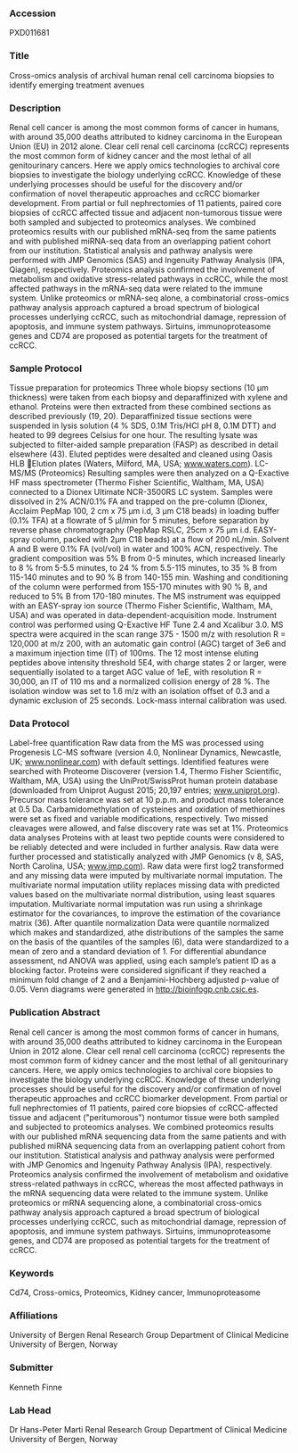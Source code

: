 ### Accession
PXD011681

### Title
Cross-omics analysis of archival human renal cell carcinoma biopsies to identify emerging treatment avenues

### Description
Renal cell cancer is among the most common forms of cancer in humans, with around 35,000 deaths attributed to kidney carcinoma in the European Union (EU) in 2012 alone. Clear cell renal cell carcinoma (ccRCC) represents the most common form of kidney cancer and the most lethal of all genitourinary cancers. Here we apply omics technologies to archival core biopsies to investigate the biology underlying ccRCC. Knowledge of these underlying processes should be useful for the discovery and/or confirmation of novel therapeutic approaches and ccRCC biomarker development. From partial or full nephrectomies of 11 patients, paired core biopsies of ccRCC affected tissue and adjacent non-tumorous tissue were both sampled and subjected to proteomics analyses. We combined proteomics results with our published mRNA-seq from the same patients and with published miRNA-seq data from an overlapping patient cohort from our institution. Statistical analysis and pathway analysis were performed with JMP Genomics (SAS) and Ingenuity Pathway Analysis (IPA, Qiagen), respectively. Proteomics analysis confirmed the involvement of metabolism and oxidative stress-related pathways in ccRCC, while the most affected pathways in the mRNA-seq data were related to the immune system. Unlike proteomics or mRNA-seq alone, a combinatorial cross-omics pathway analysis approach captured a broad spectrum of biological processes underlying ccRCC, such as mitochondrial damage, repression of apoptosis, and immune system pathways. Sirtuins, immunoproteasome genes and CD74 are proposed as potential targets for the treatment of ccRCC.

### Sample Protocol
Tissue preparation for proteomics Three whole biopsy sections (10 µm thickness) were taken from each biopsy and deparaffinized with xylene and ethanol. Proteins were then extracted from these combined sections as described previously (19, 20). Deparaffinized tissue sections were suspended in lysis solution (4 % SDS, 0.1M Tris/HCl pH 8, 0.1M DTT) and heated to 99 degrees Celsius for one hour. The resulting lysate was subjected to filter-aided sample preparation (FASP) as described in detail elsewhere (43). Eluted peptides were desalted and cleaned using Oasis HLB Elution plates (Waters, Milford, MA, USA; www.waters.com).   LC-MS/MS (Proteomics) Resulting samples were then analyzed on a Q-Exactive HF mass spectrometer (Thermo Fisher Scientific, Waltham, MA, USA) connected to a Dionex Ultimate NCR-3500RS LC system. Samples were dissolved in 2% ACN/0.1% FA and trapped on the pre-column (Dionex, Acclaim PepMap 100, 2 cm x 75 µm i.d, 3 µm C18 beads) in loading buffer (0.1% TFA) at a flowrate of 5 µl/min for 5 minutes, before separation by reverse phase chromatography (PepMap RSLC, 25cm x 75 µm i.d. EASY-spray column, packed with 2µm C18 beads) at a flow of 200 nL/min. Solvent A and B were 0.1% FA (vol/vol) in water and 100% ACN, respectively. The gradient composition was 5% B from 0-5 minutes, which increased linearly to 8 % from 5-5.5 minutes, to 24 % from 5.5-115 minutes, to 35 % B from 115-140 minutes and to 90 % B from 140-155 min. Washing and conditioning of the column were performed from 155-170 minutes with 90 % B, and reduced to 5% B from 170-180 minutes. The MS instrument was equipped with an EASY-spray ion source (Thermo Fisher Scientific, Waltham, MA, USA) and was operated in data-dependent-acquisition mode. Instrument control was performed using Q-Exactive HF Tune 2.4 and Xcalibur 3.0. MS spectra were acquired in the scan range 375 - 1500 m/z with resolution R = 120,000 at m/z 200, with an automatic gain control (AGC) target of 3e6 and a maximum injection time (IT) of 100ms. The 12 most intense eluting peptides above intensity threshold 5E4, with charge states 2 or larger, were sequentially isolated to a target AGC value of 1eE, with resolution R = 30,000, an IT of 110 ms and a normalized collision energy of 28 %. The isolation window was set to 1.6 m/z with an isolation offset of 0.3 and a dynamic exclusion of 25 seconds. Lock-mass internal calibration was used.

### Data Protocol
Label-free quantification Raw data from the MS was processed using Progenesis LC-MS software (version 4.0, Nonlinear Dynamics, Newcastle, UK; www.nonlinear.com) with default settings. Identified features were searched with Proteome Discoverer (version 1.4, Thermo Fisher Scientific, Waltham, MA, USA) using the UniProt/SwissProt human protein database (downloaded from Uniprot August 2015; 20,197 entries; www.uniprot.org). Precursor mass tolerance was set at 10 p.p.m. and product mass tolerance at 0.5 Da. Carbamidomethylation of cysteines and oxidation of methionines were set as fixed and variable modifications, respectively. Two missed cleavages were allowed, and false discovery rate was set at 1%.  Proteomics data analyses Proteins with at least two peptide counts were considered to be reliably detected and were included in further analysis. Raw data were further processed and statistically analyzed with JMP Genomics (v 8, SAS, North Carolina, USA; www.jmp.com). Raw data were first log2 transformed and any missing data were imputed by multivariate normal imputation. The multivariate normal imputation utility replaces missing data with predicted values based on the multivariate normal distribution, using least squares imputation. Multivariate normal imputation was run using a shrinkage estimator for the covariances, to improve the estimation of the covariance matrix (36). After quantile normalization Data were quantile normalized which makes and standardized, athe distributions of the samples the same on the basis of the quantiles of the samples (6), data were standardized to a mean of zero and a standard deviation of 1. For differential abundance assessment,  nd ANOVA was applied, using each sample’s patient ID as a blocking factor. Proteins were considered significant if they reached a minimum fold change of 2 and a Benjamini-Hochberg adjusted p-value of 0.05. Venn diagrams were generated in http://bioinfogp.cnb.csic.es.

### Publication Abstract
Renal cell cancer is among the most common forms of cancer in humans, with around 35,000 deaths attributed to kidney carcinoma in the European Union in 2012 alone. Clear cell renal cell carcinoma (ccRCC) represents the most common form of kidney cancer and the most lethal of all genitourinary cancers. Here, we apply omics technologies to archival core biopsies to investigate the biology underlying ccRCC. Knowledge of these underlying processes should be useful for the discovery and/or confirmation of novel therapeutic approaches and ccRCC biomarker development. From partial or full nephrectomies of 11 patients, paired core biopsies of ccRCC-affected tissue and adjacent ("peritumorous") nontumor tissue were both sampled and subjected to proteomics analyses. We combined proteomics results with our published mRNA sequencing data from the same patients and with published miRNA sequencing data from an overlapping patient cohort from our institution. Statistical analysis and pathway analysis were performed with JMP Genomics and Ingenuity Pathway Analysis (IPA), respectively. Proteomics analysis confirmed the involvement of metabolism and oxidative stress-related pathways in ccRCC, whereas the most affected pathways in the mRNA sequencing data were related to the immune system. Unlike proteomics or mRNA sequencing alone, a combinatorial cross-omics pathway analysis approach captured a broad spectrum of biological processes underlying ccRCC, such as mitochondrial damage, repression of apoptosis, and immune system pathways. Sirtuins, immunoproteasome genes, and CD74 are proposed as potential targets for the treatment of ccRCC.

### Keywords
Cd74, Cross-omics, Proteomics, Kidney cancer, Immunoproteasome

### Affiliations
University of Bergen
Renal Research Group Department of Clinical Medicine University of Bergen, Norway

### Submitter
Kenneth Finne

### Lab Head
Dr Hans-Peter Marti
Renal Research Group Department of Clinical Medicine University of Bergen, Norway


